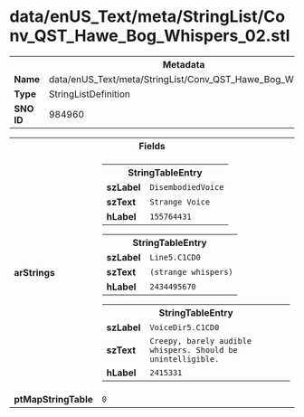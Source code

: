 <h1>data/enUS_Text/meta/StringList/Conv_QST_Hawe_Bog_Whispers_02.stl</h1><table><tr><th colspan="100%">Metadata</th></tr><tr><td><b>Name</b></td><td>data/enUS_Text/meta/StringList/Conv_QST_Hawe_Bog_Whispers_02.stl</td></tr><tr><td><b>Type</b></td><td>StringListDefinition</td></tr><tr><td><b>SNO ID</b></td><td>984960</td></tr></table>

<table><tr><th colspan="100%">Fields</th></tr><tr><td><b>arStrings</b></td><td><table><tr><th colspan="100%">StringTableEntry</th></tr><tr><td><b>szLabel</b></td><td><code>DisembodiedVoice</code></td></tr><tr><td><b>szText</b></td><td><code>Strange Voice</code></td></tr><tr><td><b>hLabel</b></td><td><code>155764431</code></td></tr></table>


<table><tr><th colspan="100%">StringTableEntry</th></tr><tr><td><b>szLabel</b></td><td><code>Line5.C1CD0</code></td></tr><tr><td><b>szText</b></td><td><code>(strange whispers)</code></td></tr><tr><td><b>hLabel</b></td><td><code>2434495670</code></td></tr></table>


<table><tr><th colspan="100%">StringTableEntry</th></tr><tr><td><b>szLabel</b></td><td><code>VoiceDir5.C1CD0</code></td></tr><tr><td><b>szText</b></td><td><code>Creepy, barely audible whispers. Should be unintelligible. </code></td></tr><tr><td><b>hLabel</b></td><td><code>2415331</code></td></tr></table>


</td></tr><tr><td><b>ptMapStringTable</b></td><td><code>0</code></td></tr></table>

